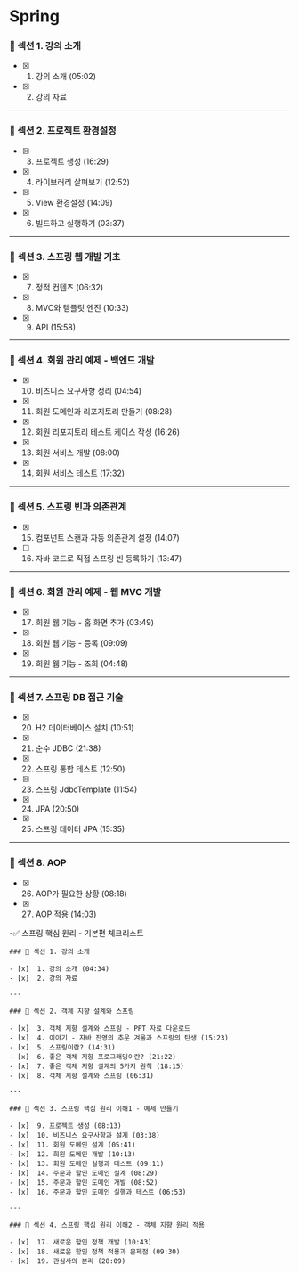 # Spring

### 🔹 섹션 1. 강의 소개

- [x]  1. 강의 소개 (05:02)
- [x]  2. 강의 자료

---

### 🔹 섹션 2. 프로젝트 환경설정

- [x]  3. 프로젝트 생성 (16:29)
- [x]  4. 라이브러리 살펴보기 (12:52)
- [x]  5. View 환경설정 (14:09)
- [x]  6. 빌드하고 실행하기 (03:37)


---

### 🔹 섹션 3. 스프링 웹 개발 기초

- [x]  7. 정적 컨텐츠 (06:32)
- [x]  8. MVC와 템플릿 엔진 (10:33)
- [x]  9. API (15:58)


---

### 🔹 섹션 4. 회원 관리 예제 - 백엔드 개발

- [x]  10. 비즈니스 요구사항 정리 (04:54)
- [x]  11. 회원 도메인과 리포지토리 만들기 (08:28)
- [x]  12. 회원 리포지토리 테스트 케이스 작성 (16:26)
- [x]  13. 회원 서비스 개발 (08:00)
- [x]  14. 회원 서비스 테스트 (17:32)


---

### 🔹 섹션 5. 스프링 빈과 의존관계

- [x]  15. 컴포넌트 스캔과 자동 의존관계 설정 (14:07)
- [ ]  16. 자바 코드로 직접 스프링 빈 등록하기 (13:47)

---

### 🔹 섹션 6. 회원 관리 예제 - 웹 MVC 개발

- [x]  17. 회원 웹 기능 - 홈 화면 추가 (03:49)
- [x]  18. 회원 웹 기능 - 등록 (09:09)
- [x]  19. 회원 웹 기능 - 조회 (04:48)


---

### 🔹 섹션 7. 스프링 DB 접근 기술

- [x]  20. H2 데이터베이스 설치 (10:51)
- [x]  21. 순수 JDBC (21:38)
- [x]  22. 스프링 통합 테스트 (12:50)
- [x]  23. 스프링 JdbcTemplate (11:54)
- [x]  24. JPA (20:50)
- [x]  25. 스프링 데이터 JPA (15:35)


---

### 🔹 섹션 8. AOP

- [x]  26. AOP가 필요한 상황 (08:18)
- [x]  27. AOP 적용 (14:03)

-✅ 스프링 핵심 원리 - 기본편 체크리스트

    ### 🔹 섹션 1. 강의 소개
    
    - [x]  1. 강의 소개 (04:34)
    - [x]  2. 강의 자료
    
    ---
    
    ### 🔹 섹션 2. 객체 지향 설계와 스프링
    
    - [x]  3. 객체 지향 설계와 스프링 - PPT 자료 다운로드
    - [x]  4. 이야기 - 자바 진영의 추운 겨울과 스프링의 탄생 (15:23)
    - [x]  5. 스프링이란? (14:31)
    - [x]  6. 좋은 객체 지향 프로그래밍이란? (21:22)
    - [x]  7. 좋은 객체 지향 설계의 5가지 원칙 (18:15)
    - [x]  8. 객체 지향 설계와 스프링 (06:31)
    
    ---
    
    ### 🔹 섹션 3. 스프링 핵심 원리 이해1 - 예제 만들기
    
    - [x]  9. 프로젝트 생성 (08:13)
    - [x]  10. 비즈니스 요구사항과 설계 (03:38)
    - [x]  11. 회원 도메인 설계 (05:41)
    - [x]  12. 회원 도메인 개발 (10:13)
    - [x]  13. 회원 도메인 실행과 테스트 (09:11)
    - [x]  14. 주문과 할인 도메인 설계 (08:29)
    - [x]  15. 주문과 할인 도메인 개발 (08:52)
    - [x]  16. 주문과 할인 도메인 실행과 테스트 (06:53)
    
    ---
    
    ### 🔹 섹션 4. 스프링 핵심 원리 이해2 - 객체 지향 원리 적용
    
    - [x]  17. 새로운 할인 정책 개발 (10:43)
    - [x]  18. 새로운 할인 정책 적용과 문제점 (09:30)
    - [x]  19. 관심사의 분리 (28:09)
    